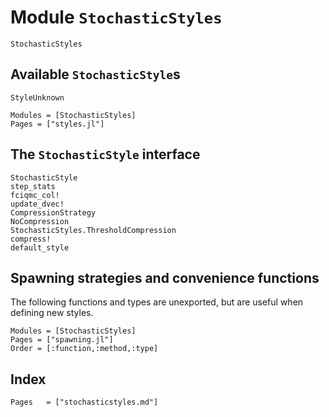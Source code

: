 # Module `StochasticStyles`

```@docs
StochasticStyles
```

## Available `StochasticStyle`s

```@docs
StyleUnknown
```
```@autodocs
Modules = [StochasticStyles]
Pages = ["styles.jl"]
```

## The `StochasticStyle` interface

```@docs
StochasticStyle
step_stats
fciqmc_col!
update_dvec!
CompressionStrategy
NoCompression
StochasticStyles.ThresholdCompression
compress!
default_style
```

## Spawning strategies and convenience functions

The following functions and types are unexported, but are useful when defining new styles.

```@autodocs
Modules = [StochasticStyles]
Pages = ["spawning.jl"]
Order = [:function,:method,:type]
```

## Index
```@index
Pages   = ["stochasticstyles.md"]
```